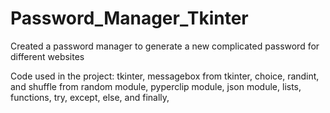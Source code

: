 # Password_Manager_Tkinter
Created a password manager to generate a new complicated password for different websites

Code used in the project:
tkinter,
messagebox from tkinter,
choice, randint, and shuffle from random module,
pyperclip module,
json module,
lists,
functions,
try, except, else, and finally,
